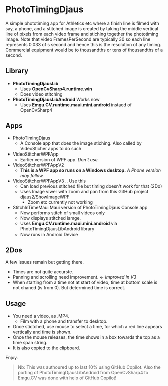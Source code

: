 # PhotoTimingDjaus

A simple phototiming app for Athletics etc where a finish line is filmed with say, a phone, and a stitched image is created by taking the middle vertical line of pixels from each video frame and stiching together the phototiming image.  Note that video FramesPerSecond are typically 30 so each line represents 0.033 of s second and hence this is the resolution of any timing. Commercial equipment would be to thousandths or tens of thousandths of a second.

## Library
- **PhotoTimingDjausLib**
  - Uses **OpenCvSharp4.runtime.win**
  - Does video stitching
- **PhotoTimingDjausLibAndroid** Works now
  - Uses **Emgu.CV.runtime.maui.mini.android** instaed of OpenCvSharp4

## Apps
- PhotoTimingDjaus
  - A Console app that does the image stiching. Also called by VideoSticher apps to do such
- VideoStitcherWPFApp
  - Earlier version of WPF app. _Don't use._
- VideoStitcherWPFAppV2
  - **This is a WPF app so runs on a Windows desktop.**  _A Phone version may follow._
- VideoStitcherWPFAppV3 .. Use this
  - Can load previous stitched file but timing doesn't work for that (2Do)
  - Uses Image viwer with zoom and pan from this GitHub project [djaus2/ShowImageWPF](https://github.com/djaus2/ShowImageWPF)
    - Zoom etc currently not working
- StitchInTimeMaui  Maui version of PhotoTimingDjaus Console app
  - Now performs stitch of small videos only
  - Now displays stitched iamge.
  - Uses **Emgu.CV.runtime.maui.mini.android** via PhotoTimingDjausLibAndroid  library
  - Now runs in Android Device

## 2Dos
A few issues remain but getting there. 
- Times are not quite accurste.
- Panning and scrolling need improvement. <- _Improved in V3_
- When starting from a time not at start of video, time at bottom scale is not chaned (is from 0). But determined time is correct.

## Usage
- You need a video, as .MP4.
    - Film with a phone and transfer to desktop.
- Once stictched, use mouse to select a time, for which a red line appears vertically and time is shown.
- Once the mouse releases, the time shows in a box towards the top as a time span string.
- It is also copied to the clipboard.

Enjoy.

> Nb: This was authoured up to last 10% using GitHub Copilot.
> Also the porting of PhotoTimingDjausLibAndroid from OpenCvSharp4 to Emgu.CV was done with help of GitHub Copilot!
